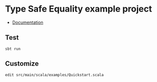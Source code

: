 # Type Safe Equality example project

* [Documentation](https://github.com/antognini/type-safe-equality)


## Test

`sbt run`


## Customize

`edit src/main/scala/examples/Quickstart.scala`

